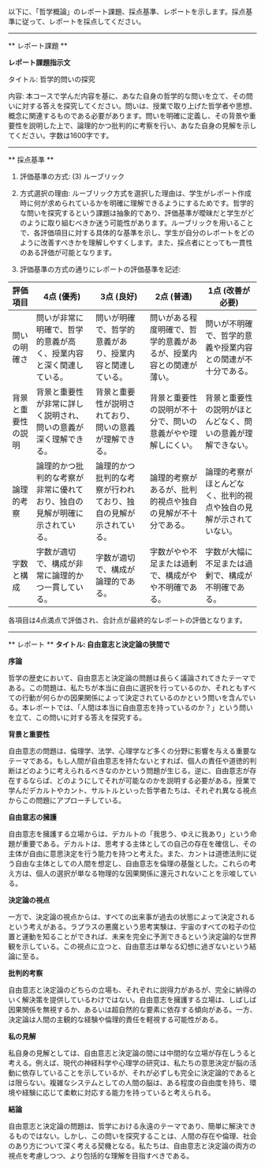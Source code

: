 以下に、「哲学概論」のレポート課題、採点基準、レポートを示します。採点基準に従って、レポートを採点してください。

---------------------------------------
** レポート課題 **

**レポート課題指示文**

タイトル: 哲学的問いの探究

内容: 本コースで学んだ内容を基に、あなた自身の哲学的な問いを立て、その問いに対する答えを探究してください。問いは、授業で取り上げた哲学者や思想、概念に関連するものである必要があります。問いを明確に定義し、その背景や重要性を説明した上で、論理的かつ批判的に考察を行い、あなた自身の見解を示してください。字数は1600字です。

---------------------------------------
** 採点基準 **

1. 評価基準の方式: (3) ルーブリック

2. 方式選択の理由:
ルーブリック方式を選択した理由は、学生がレポート作成時に何が求められているかを明確に理解できるようにするためです。哲学的な問いを探究するという課題は抽象的であり、評価基準が曖昧だと学生がどのように取り組むべきか迷う可能性があります。ルーブリックを用いることで、各評価項目に対する具体的な基準を示し、学生が自分のレポートをどのように改善すべきかを理解しやすくします。また、採点者にとっても一貫性のある評価が可能となります。

3. 評価基準の方式の通りにレポートの評価基準を記述:

| 評価項目          | 4点 (優秀)                                                                 | 3点 (良好)                                                               | 2点 (普通)                                                               | 1点 (改善が必要)                                                         |
|-------------------|-----------------------------------------------------------------------------|-------------------------------------------------------------------------|-------------------------------------------------------------------------|---------------------------------------------------------------------------|
| 問いの明確さ      | 問いが非常に明確で、哲学的意義が高く、授業内容と深く関連している。         | 問いが明確で、哲学的意義があり、授業内容と関連している。                 | 問いがある程度明確で、哲学的意義があるが、授業内容との関連が薄い。     | 問いが不明確で、哲学的意義や授業内容との関連が不十分である。             |
| 背景と重要性の説明| 背景と重要性が非常に詳しく説明され、問いの意義が深く理解できる。           | 背景と重要性が説明されており、問いの意義が理解できる。                 | 背景と重要性の説明が不十分で、問いの意義がやや理解しにくい。           | 背景と重要性の説明がほとんどなく、問いの意義が理解できない。             |
| 論理的考察        | 論理的かつ批判的な考察が非常に優れており、独自の見解が明確に示されている。 | 論理的かつ批判的な考察が行われており、独自の見解が示されている。       | 論理的考察があるが、批判的視点や独自の見解が不十分である。             | 論理的考察がほとんどなく、批判的視点や独自の見解が示されていない。       |
| 字数と構成        | 字数が適切で、構成が非常に論理的かつ一貫している。                         | 字数が適切で、構成が論理的である。                                       | 字数がやや不足または過剰で、構成がやや不明確である。                     | 字数が大幅に不足または過剰で、構成が不明確である。                         |

各項目は4点満点で評価され、合計点が最終的なレポートの評価となります。

---------------------------------------
** レポート **
**タイトル: 自由意志と決定論の狭間で**

**序論**

哲学の歴史において、自由意志と決定論の問題は長らく議論されてきたテーマである。この問題は、私たちが本当に自由に選択を行っているのか、それともすべての行動が何らかの因果関係によって決定されているのかという問いを含んでいる。本レポートでは、「人間は本当に自由意志を持っているのか？」という問いを立て、この問いに対する答えを探究する。

**背景と重要性**

自由意志の問題は、倫理学、法学、心理学など多くの分野に影響を与える重要なテーマである。もし人間が自由意志を持たないとすれば、個人の責任や道徳的判断はどのように考えられるべきなのかという問題が生じる。逆に、自由意志が存在するならば、どのようにしてそれが可能なのかを説明する必要がある。授業で学んだデカルトやカント、サルトルといった哲学者たちは、それぞれ異なる視点からこの問題にアプローチしている。

**自由意志の擁護**

自由意志を擁護する立場からは、デカルトの「我思う、ゆえに我あり」という命題が重要である。デカルトは、思考する主体としての自己の存在を確信し、その主体が自由に意思決定を行う能力を持つと考えた。また、カントは道徳法則に従う自由な主体としての人間を想定し、自由意志を倫理の基盤とした。これらの考え方は、個人の選択が単なる物理的な因果関係に還元されないことを示唆している。

**決定論の視点**

一方で、決定論の視点からは、すべての出来事が過去の状態によって決定されるという考えがある。ラプラスの悪魔という思考実験は、宇宙のすべての粒子の位置と運動を知ることができれば、未来を完全に予測できるという決定論的な世界観を示している。この視点に立つと、自由意志は単なる幻想に過ぎないという結論に至る。

**批判的考察**

自由意志と決定論のどちらの立場も、それぞれに説得力があるが、完全に納得のいく解決策を提供しているわけではない。自由意志を擁護する立場は、しばしば因果関係を無視するか、あるいは超自然的な要素に依存する傾向がある。一方、決定論は人間の主観的な経験や倫理的責任を軽視する可能性がある。

**私の見解**

私自身の見解としては、自由意志と決定論の間には中間的な立場が存在しうると考える。例えば、現代の神経科学や心理学の研究は、私たちの意思決定が脳の活動に依存していることを示しているが、それが必ずしも完全に決定論的であるとは限らない。複雑なシステムとしての人間の脳は、ある程度の自由度を持ち、環境や経験に応じて柔軟に対応する能力を持っていると考えられる。

**結論**

自由意志と決定論の問題は、哲学における永遠のテーマであり、簡単に解決できるものではない。しかし、この問いを探究することは、人間の存在や倫理、社会のあり方について深く考える契機となる。私たちは、自由意志と決定論の両方の視点を考慮しつつ、より包括的な理解を目指すべきである。


